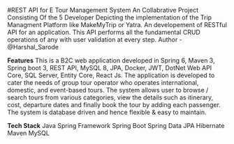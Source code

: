 #REST API for E Tour Management System
An Collabrative Project Consisting Of the 5 Developer Depicting the implementation of the Trip Managment Platform like MakeMyTrip or Yatra.
An developement of RESTful API for an application. This API performs all the fundamental CRUD operations of any with user validation at every step.
Author - @Harshal_Sarode

**Features**
This is a B2C web application developed in Spring 6, Maven 3, Spring boot 3, REST API, MySQL 8, JPA, Docker, JWT, DotNet Web API Core, 
SQL Server, Entity Core, React Js. 
The application is developed to cater the needs of group tour operator who operates international, domestic, and event-based tours. The 
system allows user to browse / search tours from various categories, view the details such as itinerary, cost, departure dates and finally book the 
tour by adding each passenger. The system is database driven and hence flexible & easy to maintain. 

**Tech Stack**
Java
Spring Framework
Spring Boot
Spring Data JPA
Hibernate
Maven
MySQL



